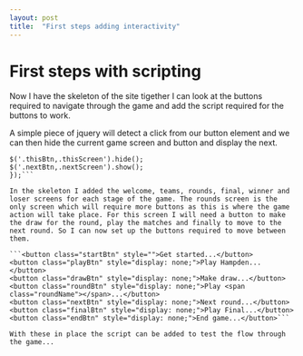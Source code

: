 ```yaml
---
layout: post
title:  "First steps adding interactivity"
---
```


# First steps with scripting

Now I have the skeleton of the site tigether I can look at the buttons required to navigate through the game and add the script required for the buttons to work.

A simple piece of jquery will detect a click from our button element and we can then hide the current game screen and button and display the next.

```$('.startBtn').click(function() {
$('.thisBtn,.thisScreen').hide();
$('.nextBtn,.nextScreen').show(); 
});```

In the skeleton I added the welcome, teams, rounds, final, winner and loser screens for each stage of the game. The rounds screen is the only screen which will require more buttons as this is where the game action will take place. For this screen I will need a button to make the draw for the round, play the matches and finally to move to the next round. So I can now set up the buttons required to move between them.

```<button class="startBtn" style="">Get started...</button>
<button class="playBtn" style="display: none;">Play Hampden...</button>
<button class="drawBtn" style="display: none;">Make draw...</button>
<button class="roundBtn" style="display: none;">Play <span class="roundName"></span>...</button>
<button class="nextBtn" style="display: none;">Next round...</button>
<button class="finalBtn" style="display: none;">Play Final...</button>
<button class="endBtn" style="display: none;">End game...</button>```

With these in place the script can be added to test the flow through the game...
